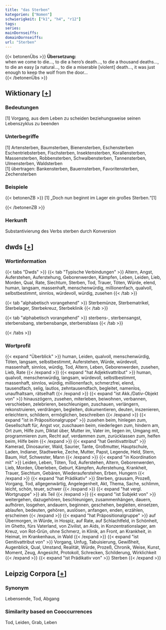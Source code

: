 ```yaml
---
title: "das Sterben"
kategorien: ["Nomen"]
schwierigkeit: ["k1", "h4", "r12"]
tags:
series:
mainDornseiffs:
domainDornseiffs:
url: "Sterben"
---
```


{{< betonenÜbs >}}
**Übersetzung:**  
when we come to die..., to die a hero’s death..., to die a thousand deaths..., to die an easy [a natural..., to die a miserable [violent] death..., it was just enough to keep the wolf from the door...  
{{< /betonenÜbs >}}

## Wiktionary [[+](https://de.wiktionary.org/wiki/Sterben)]

### Bedeutungen
[1] Vorgang, aus dem Leben zu scheiden beziehungsweise seinen Lebenszyklus zu beenden  

### Unterbegriffe
[1] Artensterben, Baumsterben, Bienensterben, Eschensterben Eschentriebsterben, Fischsterben, Insektensterben, Korallensterben, Massensterben, Robbensterben, Schwalbensterben, Tannensterben, Ulmensterben, Waldsterben  
[1] übertragen: Bankensterben, Bauernsterben, Favoritensterben, Zechensterben  

### Beispiele
{{< betonenZB >}}
[1] „Doch nun beginnt im Lager ein großes Sterben.“[1]  

{{< /betonenZB >}}
### Herkunft
Substantivierung des Verbs sterben durch Konversion  



## dwds [[+](https://www.dwds.de/wb/Sterben)]

### Wortinformation
{{< tabs "Dwds" >}}
{{< tab "Typische Verbindungen" >}}
Altern, Angst, Auferstehen, Auferstehung, Geborenwerden, Kämpfen, Leben, Leiden, Lieb, Morden, Qual, Rate, Siechtum, Sterben, Tod, Trauer, Töten, Würde, elend, human, langsam, massenhaft, menschenwürdig, millionenfach, qualvoll, selbstbestimmt, sinnlos, würdevoll, würdig, zusehen
{{< /tab >}}

{{< tab "alphabetisch vorangehend" >}}
Sterbemünze, Sterbematrikel, Sterbelager, Sterbekreuz, Sterbeklinik
{{< /tab >}}

{{< tab "alphabetisch vorangehend" >}}
sterbens-, sterbensangst, sterbensbang, sterbensbange, sterbensblass
{{< /tab >}}

{{< /tabs >}}

### Wortprofil
{{< expand "Überblick" >}} human, Leiden, qualvoll, menschenwürdig, Töten, langsam, selbstbestimmt, Auferstehen, Würde, würdevoll, massenhaft, sinnlos, würdig, Tod, Altern, Leben, Geborenwerden, zusehen, Lieb, Rate {{< /expand >}}
{{< expand "hat Adjektivattribut" >}} human, qualvoll, menschenwürdig, langsam, würdevoll, selbstbestimmt, massenhaft, sinnlos, würdig, millionenfach, schmerzfrei, elend, tausendfach, selig, lautlos, zehntausendfach, begleitet, namenlos, unaufhaltsam, rätselhaft {{< /expand >}}
{{< expand "ist Akk./Dativ-Objekt von" >}} hinauszögern, zusehen, miterleben, beiwohnen, verbannen, verschieben, zelebrieren, beschleunigen, zuschauen, verlängern, rekonstruieren, verdrängen, begleiten, dokumentieren, deuten, inszenieren, erleichtern, schildern, ermöglichen, beschreiben {{< /expand >}}
{{< expand "ist in Präpositionalgruppe" >}} zusehen beim, hinlegen zum, Gesellschaft für, Angst vor, zuschauen beim, niederlegen zum, hindern am, Ort zum, Hilfe zum, Diktat über, Mutter im, Vater im, liegen im, Umgang mit, programmieren zum, Recht auf, verdammen zum, zurücklassen zum, helfen beim, Hilfe beim {{< /expand >}}
{{< expand "hat Genitivattribut" >}} Kamerad, Dinosaurier, Wald, Saurier, Tante, Großmutter, Hauptschule, Laden, Indianer, Stadtwerke, Zeche, Mutter, Papst, Legende, Held, Stern, Baum, Hof, Schwester, Mann {{< /expand >}}
{{< expand "in Koordination mit" >}} Leiden, Leben, Töten, Tod, Auferstehen, Altern, Geborenwerden, Lieb, Morden, Überleben, Geburt, Kämpfen, Auferstehung, Krankheit, Trauer, Siechtum, Gebären, Wiederauferstehen, Erben, Hungern {{< /expand >}}
{{< expand "hat Prädikativ" >}} Sterben, grausam, Prozeß, Vorgang, Tod, allgegenwärtig, Angelegenheit, Akt, Thema, Sache, schlimm, leicht, schön, teuer, schwer {{< /expand >}}
{{< expand "hat vergl. Wortgruppe" >}} als Teil {{< /expand >}}
{{< expand "ist Subjekt von" >}} weitergehen, dazugehören, beschleunigen, zusammenhängen, dauern, aufhören, losgehen, andauern, beginnen, geschehen, begleiten, einsetzen, ablaufen, bedeuten, gehören, auslösen, anfangen, enden, erzählen, erscheinen {{< /expand >}}
{{< expand "hat Präpositionalgruppe" >}} auf Übermorgen, in Würde, in Hospiz, auf Rate, auf Schlachtfeld, in Schönheit, im Ghetto, fürs Vaterland, von Zivilist, an Aids, in Konzentrationslager, am Kreuz, von Rot-Grün, ohne Schmerz, in Klinik, an Front, an Krankheit, in Heimat, im Krankenhaus, in Wald {{< /expand >}}
{{< expand "ist Genitivattribut von" >}} Vorgang, Unfug, Tabuisierung, Gewißheit, Augenblick, Qual, Umstand, Realität, Würde, Prozeß, Chronik, Weise, Kunst, Moment, Zeug, Angesicht, Protokoll, Schrecken, Schilderung, Wirklichkeit {{< /expand >}}
{{< expand "ist Prädikativ von" >}} Sterben {{< /expand >}}

## Leipzig Corpora [[+](https://corpora.uni-leipzig.de/en/res?word=Sterben&corpusId=deu_newscrawl-public_2018)]


### Synonym
Lebensende, Tod, Abgang


### Similarity based on Cooccurrences
Tod, Leiden, Grab, Leben

